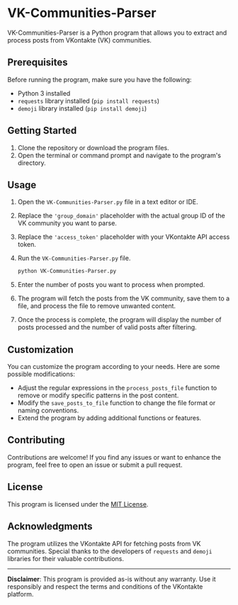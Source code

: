 # VK-Communities-Parser

VK-Communities-Parser is a Python program that allows you to extract and process posts from VKontakte (VK) communities.

## Prerequisites

Before running the program, make sure you have the following:

- Python 3 installed
- `requests` library installed (`pip install requests`)
- `demoji` library installed (`pip install demoji`)

## Getting Started

1. Clone the repository or download the program files.
2. Open the terminal or command prompt and navigate to the program's directory.

## Usage

1. Open the `VK-Communities-Parser.py` file in a text editor or IDE.
2. Replace the `'group_domain'` placeholder with the actual group ID of the VK community you want to parse.
3. Replace the `'access_token'` placeholder with your VKontakte API access token.
4. Run the `VK-Communities-Parser.py` file.

   ```bash
   python VK-Communities-Parser.py
   ```

5. Enter the number of posts you want to process when prompted.
6. The program will fetch the posts from the VK community, save them to a file, and process the file to remove unwanted content.
7. Once the process is complete, the program will display the number of posts processed and the number of valid posts after filtering.

## Customization

You can customize the program according to your needs. Here are some possible modifications:

- Adjust the regular expressions in the `process_posts_file` function to remove or modify specific patterns in the post content.
- Modify the `save_posts_to_file` function to change the file format or naming conventions.
- Extend the program by adding additional functions or features.

## Contributing

Contributions are welcome! If you find any issues or want to enhance the program, feel free to open an issue or submit a pull request.

## License

This program is licensed under the [MIT License](LICENSE).

## Acknowledgments

The program utilizes the VKontakte API for fetching posts from VK communities. Special thanks to the developers of `requests` and `demoji` libraries for their valuable contributions.


---

**Disclaimer**: This program is provided as-is without any warranty. Use it responsibly and respect the terms and conditions of the VKontakte platform.
